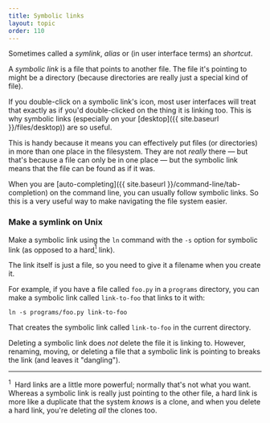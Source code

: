```yaml
---
title: Symbolic links
layout: topic
order: 110
---
```


Sometimes called a _symlink_, _alias_ or (in user interface terms) an
_shortcut_.

A _symbolic link_ is a file that points to another file. The file it's pointing
to might be a directory (because directories are really just a special kind of
file).

If you double-click on a symbolic link's icon, most user interfaces will treat
that exactly as if you'd double-clicked on the thing it is linking too. This is
why symbolic links (especially on your
[desktop]({{ site.baseurl }}/files/desktop)) are so useful.

This is handy because it means you can effectively put files (or directories)
in more than one place in the filesystem. They are not _really_ there — 
but that's because a file can only be in one place — but the symbolic link
means that the file can be found as if it was.

When you are [auto-completing]({{ site.baseurl }}/command-line/tab-completion)
on the command line, you can usually follow symbolic links. So this is a very
useful way to make navigating the file system easier.

### Make a symlink on Unix

Make a symbolic link using the `ln` command with the `-s` option for symbolic
link (as opposed to a hard<a href="#footnote-1"><sup>1</sup></a> link).

The link itself is just a file, so you need to give it a filename when you
create it.

For example, if you have a file called `foo.py` in a `programs` directory, 
you can make a symbolic link called `link-to-foo` that links to it with:

    ln -s programs/foo.py link-to-foo

That creates the symbolic link called `link-to-foo` in the current directory.

Deleting a symbolic link does _not_ delete the file it is linking to. However,
renaming, moving, or deleting a file that a symbolic link is pointing to breaks
the link (and leaves it "dangling").


---

<sup id="footnote-1">1</sup>&nbsp;
Hard links are a little more powerful; normally that's not what you want.
Whereas a symbolic link is really just pointing to the other file, a hard link
is more like a duplicate that the system _knows_ is a clone, and when you delete
a hard link, you're deleting _all_ the clones too.


